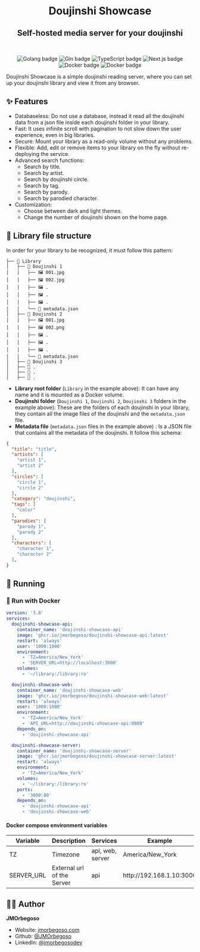 <h1 align="center">Doujinshi Showcase</h1>
<h2 align="center">Self-hosted media server for your doujinshi</h2>

<br/>

<p align="center">
    <img src="https://img.shields.io/badge/Go-00ADD8?style=flat&logo=go&logoColor=white" alt="Golang badge"/>
    <img src="https://img.shields.io/badge/Gin-0090d1?style=flat&logo=go&logoColor=white" alt="Gin badge"/>
    <img src="https://img.shields.io/badge/TypeScript-2d79c7?style=flat&logo=typescript&logoColor=white" alt="TypeScript badge"/>
    <img src="https://img.shields.io/badge/Next.js-000000?logo=nextdotjs&logoColor=fff&style=flat" alt="Next.js badge"/>
    <img src="https://img.shields.io/badge/Docker-1D63ED?style=flat&logo=docker&logoColor=white" alt="Docker badge"/>
    <img src="https://img.shields.io/badge/Nginx-429d46?style=flat&logo=Nginx&logoColor=white" alt="Docker badge"/>
</p>

Doujinshi Showcase is a simple doujinshi reading server, where you can set up your doujinshi library and view it from any browser.

## ✨ Features

- Databaseless: Do not use a database, instead it read all the doujinshi data from a json file inside each doujinshi folder in your library.
- Fast: It uses infinite scroll with pagination to not slow down the user experience, even in big libraries.
- Secure: Mount your library as a read-only volume without any problems.
- Flexible: Add, edit or remove items to your library on the fly without re-deploying the service.
- Advanced search functions:
  - Search by title.
  - Search by artist.
  - Search by doujinshi circle.
  - Search by tag.
  - Search by parody.
  - Search by parodied character.
- Customization:
  - Choose between dark and light themes.
  - Change the number of doujinshi shown on the home page.

## 📃 Library file structure

In order for your library to be recognized, it must follow this pattern:

```tree
├── 📂 Library
│   ├── 📂 Doujinshi 1
│   │   ├── 🖼️ 001.jpg
│   │   ├── 🖼️ 002.jpg
│   │   ├── 🖼️ .
│   │   ├── 🖼️ .
│   │   ├── 🖼️ .
│   │   └── 📄 metadata.json
│   ├── 📂 Doujinshi 2
│   │   ├── 🖼️ 001.jpg
│   │   ├── 🖼️ 002.png
│   │   ├── 🖼️ .
│   │   ├── 🖼️ .
│   │   ├── 🖼️ .
│   │   └── 📄 metadata.json
│   ├── 📁 Doujinshi 3
│   ├── 📁 .
│   ├── 📁 .
│   ├── 📁 .
```

- **Library root folder** (`Library` in the example above): It can have any name and it is mounted as a Docker volume.
- **Doujinshi folder** (`Doujinshi 1`, `Doujinshi 2`, `Doujinshi 3` folders in the example above): These are the folders of each doujinshi in your library, they contain all the image files of the doujinshi and the `metadata.json` file.
- **Metadata file** (`metadata.json` files in the example above) : Is a JSON file that contains all the metadata of the doujinshi. It follow this schema:

```JSON
{
  "title": "title",
  "artists": [
    "artist 1",
    "artist 2"
  ],
  "circles": [
    "circle 1",
    "circle 2"
  ],
  "category": "doujinshi",
  "tags": [
    "color"
  ],
  "parodies": [
    "parody 1",
    "parody 2"
  ],
  "characters": [
    "character 1",
    "character 2"
  ],
}
```

## 🚀 Running

### 🐋 Run with Docker

```YAML
version: '3.8'
services:
  doujinshi-showcase-api:
    container_name: 'doujinshi-showcase-api'
    image: 'ghcr.io/jmorbegoso/doujinshi-showcase-api:latest'
    restart: 'always'
    user: '1000:1000'
    environment:
      - 'TZ=America/New_York'
      - 'SERVER_URL=http://localhost:3000'
    volumes:
      - '~/library:/library:ro'

  doujinshi-showcase-web:
    container_name: 'doujinshi-showcase-web'
    image: 'ghcr.io/jmorbegoso/doujinshi-showcase-web:latest'
    restart: 'always'
    user: '1000:1000'
    environment:
      - 'TZ=America/New_York'
      - 'API_URL=http://doujinshi-showcase-api:8080'
    depends_on:
      - 'doujinshi-showcase-api'

  doujinshi-showcase-server:
    container_name: 'doujinshi-showcase-server'
    image: 'ghcr.io/jmorbegoso/doujinshi-showcase-server:latest'
    restart: 'always'
    environment:
      - 'TZ=America/New_York'
    volumes:
      - '~/library:/library:ro'
    ports:
      - '3000:80'
    depends_on:
      - 'doujinshi-showcase-api'
      - 'doujinshi-showcase-web'
```

#### Docker compose environment variables

| Variable   | Description                | Services         | Example                         |
| ---------- | -------------------------- | ---------------- | ------------------------------- |
| TZ         | Timezone                   | api, web, server | America/New_York                |
| SERVER_URL | External url of the Server | api              | http\:\/\/192\.168\.1\.10\:3000 |

## 🧑‍💻 Author

**JMOrbegoso**

- Website: [jmorbegoso.com](https://www.jmorbegoso.com)
- Github: [@JMOrbegoso](https://github.com/JMOrbegoso/)
- LinkedIn: [@jmorbegosodev](https://www.linkedin.com/in/jmorbegosodev/)
